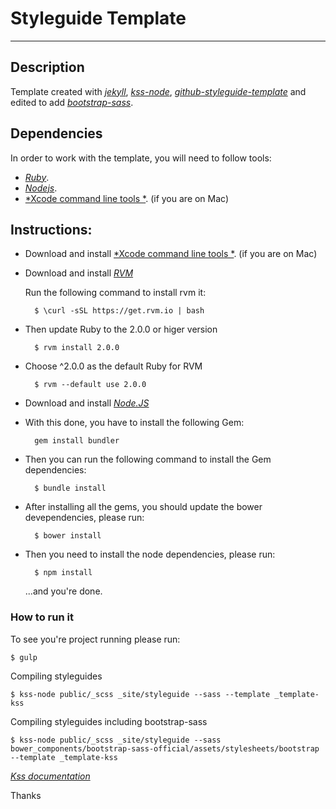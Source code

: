 # Styleguide Template
--------------

## Description

Template created with [*jekyll*](https://github.com/shakyShane/jekyll-gulp-sass-browser-sync),
[*kss-node*](https://github.com/kss-node/kss-node),
[*github-styleguide-template*](https://github.com/1026/kss-node-template-such-as-github) and edited to add 
[*bootstrap-sass*](https://github.com/twbs/bootstrap-sass).

## Dependencies

In order to work with the template, you will need to follow tools:
- [*Ruby*](https://www.ruby-lang.org/en/).
- [*Nodejs*](http://nodejs.org/).
- [*Xcode command line tools *](https://developer.apple.com/xcode/). (if you are on Mac)


## Instructions:

* Download and install [*Xcode command line tools *](https://developer.apple.com/xcode/). (if you are on Mac)

* Download and install [*RVM*](https://rvm.io/rvm/install)

    Run the following command to install rvm it:

        $ \curl -sSL https://get.rvm.io | bash

* Then update Ruby to the 2.0.0 or higer version 

        $ rvm install 2.0.0

* Choose ^2.0.0 as the default Ruby for RVM

        $ rvm --default use 2.0.0

* Download and install [*Node.JS*](http://nodejs.org/)

* With this done, you have to install the following Gem:
    
        gem install bundler

* Then you can run the following command to install the Gem dependencies:
    
        $ bundle install

* After installing all the gems, you should update the bower devependencies, please run:

        $ bower install

* Then you need to install the node dependencies, please run:

        $ npm install

    ...and you're done. 
    

### How to run it

To see you're project running please run:

    $ gulp

Compiling styleguides 
    
    $ kss-node public/_scss _site/styleguide --sass --template _template-kss
 
Compiling styleguides including bootstrap-sass 
    
    $ kss-node public/_scss _site/styleguide --sass bower_components/bootstrap-sass-official/assets/stylesheets/bootstrap --template _template-kss


[*Kss documentation*](http://warpspire.com/kss/syntax/)

Thanks

